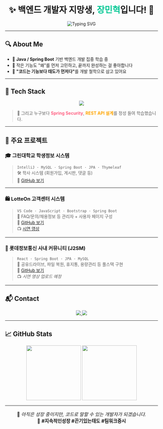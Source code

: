 <h1 align="center">✨ 백엔드 개발자 지망생, <span style="color:#00C896;">장민혁</span>입니다! 👋</h1>
<p align="center">
  <img src="https://readme-typing-svg.herokuapp.com?font=Fira+Code&size=22&pause=1000&color=00C896&center=true&vCenter=true&width=435&lines=끈기+%2B+꾸준함+%3D+나의+성장;끝까지+파고드는+문제+집착러;Java+%7C+Spring+전문+지망생+입니다!" alt="Typing SVG" />
</p>

---

## 🔍 About Me

- 🧠 <strong>Java / Spring Boot</strong> 기반 백엔드 개발 집중 학습 중  
- 🧩 작은 기능도 "왜"를 먼저 고민하고, 끝까지 완성하는 걸 좋아합니다  
- 🚀 <strong>"코드는 기능보다 태도가 먼저다"</strong>를 개발 철학으로 삼고 있어요  

---

## 🧰 Tech Stack

<p align="center">
  <img src="https://skillicons.dev/icons?i=java,spring,hibernate,mysql,javascript,react,nodejs,html,css,git,intellij,vscode,eclipse" />
</p>

> 📌 그리고 누구보다 <strong style="color:#FF6384;">Spring Security</strong>, <strong style="color:#FFA500;">REST API 설계</strong>를 정성 들여 학습했습니다.

---

## 💼 주요 프로젝트

### 🎓 그린대학교 학생정보 시스템  
> <code>IntelliJ · MySQL · Spring Boot · JPA · Thymeleaf</code>  
🛠️ 학사 시스템 (회원가입, 게시판, 댓글 등)  
🔗 [GitHub 보기](https://github.com/minheyok/green)

---

### 🛍️ LotteOn 고객센터 시스템  
> <code>VS Code · JavaScript · Bootstrap · Spring Boot</code>  
📢 FAQ/문의/채용정보 등 관리자 + 사용자 페이지 구성  
🔗 [GitHub 보기](https://github.com/greenlotte6/lotte1-lotteon-project-team4)  
📺 [시연 영상](https://www.youtube.com/watch?v=5xUk7lsGvkE&t=12s)

---

### 🏢 롯데정보통신 사내 커뮤니티 (J2SM)  
> <code>React · Spring Boot · JPA · MySQL</code>  
📂 공유드라이브, 파일 복원, 휴지통, 용량관리 등 풀스택 구현  
🔗 [GitHub 보기](https://github.com/greenlotte6/lotte2-community-app-project-team1)  
📺 <em>시연 영상 업로드 예정</em>

---

## 📬 Contact

<p align="center">
  <a href="mailto:wkdalsgur5556@gmail.com">
    <img src="https://img.shields.io/badge/Gmail-D14836?style=for-the-badge&logo=gmail&logoColor=white"/>
  </a>
  <a href="https://github.com/minheyok">
    <img src="https://img.shields.io/badge/GitHub-000?style=for-the-badge&logo=github&logoColor=white"/>
  </a>
</p>

---

## 📈 GitHub Stats

<p align="center">
  <img src="https://github-readme-stats.vercel.app/api?username=minheyok&show_icons=true&theme=tokyonight&hide_border=true" height="180"/>
  <img src="https://github-readme-stats.vercel.app/api/top-langs/?username=minheyok&layout=compact&theme=tokyonight&hide_border=true" height="180"/>
</p>

---

<p align="center" style="font-size: 1.1em;">  
  🌱 <em>아직은 성장 중이지만, 코드로 말할 수 있는 개발자가 되겠습니다.</em><br/>
  🧩 <strong>#지속적인성장 #끈기있는태도 #팀워크중시</strong>
</p>
